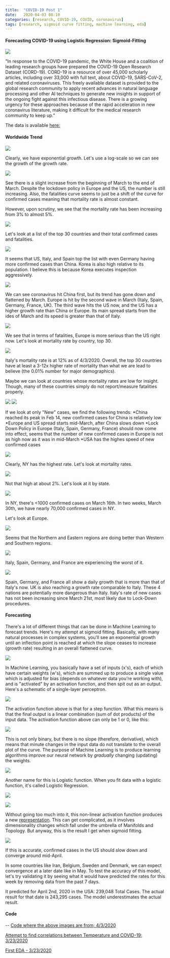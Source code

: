 ```yaml
---
title:  "COVID-19 Post 1"
date:   2020-04-03 08:10
categories: [research, COVID-19, COVID, coronavirus]
tags: [research, sigmoid curve fitting, machine learning, eda]
---
```


#### Forecasting COVID-19 using Logistic Regression: Sigmoid-Fitting

![](https://2s7gjr373w3x22jf92z99mgm5w-wpengine.netdna-ssl.com/wp-content/uploads/2020/02/coronavirus-768x432.jpg)

"In response to the COVID-19 pandemic, the White House and a coalition of leading research groups have prepared the COVID-19 Open Research Dataset (CORD-19). CORD-19 is a resource of over 45,000 scholarly articles, including over 33,000 with full text, about COVID-19, SARS-CoV-2, and related coronaviruses. This freely available dataset is provided to the global research community to apply recent advances in natural language processing and other AI techniques to generate new insights in support of the ongoing fight against this infectious disease. There is a growing urgency for these approaches because of the rapid acceleration in new coronavirus literature, making it difficult for the medical research community to keep up."

The data is available [here:](https://pages.semanticscholar.org/coronavirus-research)

#### Worldwide Trend

![](https://prettypositron.github.io/minimal/images/ww.png)

Clearly, we have exponential growth. Let's use a log-scale so we can see the growth of the growth rate. 

![](https://prettypositron.github.io/minimal/images/wwlog.png)

See there is a slight increase from the beginning of March to the end of March. Despite the lockdown policy in Europe and the US, the number is still increasing. Also, the fatalities curve seems to just be a shift of the curve for confirmed cases meaning that mortality rate is almost constant. 

However, upon scrutiny, we see that the mortality rate has been increasing from 3% to almost 5%.

![](https://prettypositron.github.io/minimal/images/wwmort.png)

Let's look at a list of the top 30 countries and their total confirmed cases and fatalities.

![](https://prettypositron.github.io/minimal/images/totalww.png)

It seems that US, Italy, and Spain top the list with even Germany having more confirmed cases than China. Korea is also high relative to its population. I believe this is because Korea executes inspection aggressively.

![](https://prettypositron.github.io/minimal/images/top30.png)

We can see coronavirus hit China first, but its trend has gone down and flattened by March. Europe is hit by the second wave in March (Italy, Spain, Germany, France, UK). The third wave hits the US now, and the US has a higher growth rate than China or Europe. Its main spread starts from the ides of March and its speed is greater than that of Italy.

![](https://prettypositron.github.io/minimal/images/top30fatalities.png)

We see that in terms of fatalities, Europe is more serious than the US right now. Let's look at mortality rate by country, top 30.

![](https://prettypositron.github.io/minimal/images/mortrate.png)

Italy's mortality rate is at 12% as of 4/3/2020. Overall, the top 30 countries have at least a 3-12x higher rate of mortality than what we are lead to believe (the 0.01% number for major demographics).

Maybe we can look at countries whose mortality rates are low for insight. Though, many of these countries simply do not report/measure fatalities properly.

![](https://prettypositron.github.io/minimal/images/fatalitiesmap.png)
![](https://prettypositron.github.io/minimal/images/mortalitymap.png)

If we look at only "New" cases, we find the following trends:
*China reached its peak in Feb 14, new confirmed cases for China is relatively low
*Europe and US spread starts mid-March, after China slows down
*Lock Down Policy in Europe (Italy, Spain, Germany, France) should now come into effect, seems that the number of new confirmed cases in Europe is not as high now as it was in mid-March
*USA has the highes speed of new confirmed cases

![](https://prettypositron.github.io/minimal/images/us.png)

Clearly, NY has the highest rate. Let's look at mortality rates.

![](https://prettypositron.github.io/minimal/images/usmort.png)

Not that high at about 2%. Let's look at it by state.

![](https://prettypositron.github.io/minimal/images/bystate.png)

In NY, there's <1000 confirmed cases on March 16th. In two weeks, March 30th, we have nearly 70,000 confirmed cases in NY. 

Let's look at Europe.

![](https://prettypositron.github.io/minimal/images/europemap.png)

Seems that the Northern and Eastern regions are doing better than Western and Southern regions.

![](https://prettypositron.github.io/minimal/images/europemconfirmed.png)

Italy, Spain, Germany, and France are experiencing the worst of it.

![](https://prettypositron.github.io/minimal/images/europefatalities.png)

Spain, Germany, and France all show a daily growth that is more than that of Italy's now. UK is also reaching a growth rate comparable to Italy. These 4 nations are potentially more dangerous than Italy. Italy's rate of new cases has not been increasing since March 21st, most likely due to Lock-Down procedures.

#### Forecasting

There's a lot of different things that can be done in Machine Learning to forecast trends. Here's my attempt at sigmoid fitting. Basically, with many natural processes in complex systems, you'll see an exponential growth until an inflection point is reached at which the slope ceases to increase (growth rate) resulting in an overall flattened curve. 

![](https://miro.medium.com/max/1280/1*sOtpVYq2Msjxz51XMn1QSA.png)

In Machine Learning, you basically have a set of inputs (x's), each of which have certain weights (w's), which are summed up to produce a single value which is adjusted for bias (depends on whatever data you're working with), and is "activated" by an activation function, and then spit out as an output. Here's a schematic of a single-layer perceptron. 

![](https://miro.medium.com/max/1400/1*v88ySSMr7JLaIBjwr4chTw.jpeg)

The activation function above is that for a step function. What this means is that the final output is a linear combination (sum of dot products) of the input data. The activation function above can only be 1 or 0, like this:

![](https://miro.medium.com/max/1298/1*xtRZobdx2L0CYYecyLFWEg.jpeg)

This is not only binary, but there is no slope (therefore, derivative), which means that minute changes in the input data do not translate to the overall plot of the curve. The purpose of Machine Learning is to produce learning algorithms improve our neural network by *gradually* changing (updating) the weights. 

![](https://miro.medium.com/max/1400/1*jyHcwrLJlSjQ7QfypGl1YA.jpeg)

Another name for this is Logistic function. When you fit data with a logistic function, it's called Logistic Regression.

![](https://rajputhimanshu.files.wordpress.com/2018/03/linear_vs_logistic_regression.jpg)

![](https://miro.medium.com/max/1280/1*sOtpVYq2Msjxz51XMn1QSA.png)

Without going too much into it, this non-linear activation function produces a new [representation](http://colah.github.io/posts/2014-03-NN-Manifolds-Topology/). This can get complicated, as it involves dimensionality changes which fall under the umbrella of Manifolds and Topology. But anyway, this is the result I get when sigmoid fitting.

![](https://prettypositron.github.io/minimal/images/sigmoidfitting.png)

If this is accurate, confirmed cases in the US should slow down and converge around mid-April. 

In some countries like Iran, Belgium, Sweden and Denmark, we can expect convergence at a later date like in May. To test the accuracy of this model, let's try validating it by seeing what it would have predicted the rates for this week by removing data from the past 7 days.

It predicted for April 2nd, 2020 in the USA: 239,048 Total Cases. The actual result for that date is 243,295 cases. The model underestimates the actual result.

#### Code
--
[Code where the above images are from; 4/3/2020](https://prettypositron.github.io/minimal/COVID-19%20April%203.html)

[Attempt to find correlations between Temperature and COVID-19; 3/23/2020](https://prettypositron.github.io/minimal/COVID19-Temperature.html)

[First EDA - 3/23/2020](https://prettypositron.github.io/minimal/COVID19%20(1).html)
